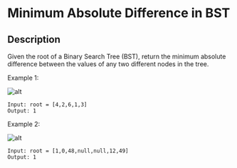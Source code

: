 # Minimum Absolute Difference in BST

## Description

Given the root of a Binary Search Tree (BST), return the minimum absolute difference between the values of any two different nodes in the tree.


Example 1:

![alt](https://assets.leetcode.com/uploads/2021/02/05/bst1.jpg)
```
Input: root = [4,2,6,1,3]
Output: 1
```
Example 2:

![alt](https://assets.leetcode.com/uploads/2021/02/05/bst2.jpg)
```
Input: root = [1,0,48,null,null,12,49]
Output: 1
```